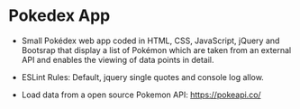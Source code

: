 # Pokedex App

* Small Pokédex web app coded in HTML, CSS, JavaScript, jQuery and Bootsrap that display a list of Pokémon which are taken from an external API and enables the viewing of data points in detail.

* ESLint Rules: Default, jquery single quotes and console log allow.

* Load data from a open source Pokemon API: https://pokeapi.co/
